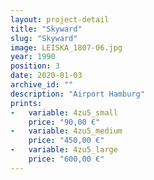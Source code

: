 ```yaml
---
layout: project-detail
title: "Skyward"
slug: "Skyward"
image: LEISKA_1807-06.jpg
year: 1990
position: 3
date: 2020-01-03
archive_id: ""
description: "Airport Hamburg"
prints:
-   variable: 4zu5_small
    price: "90,00 €"
-   variable: 4zu5_medium
    price: "450,00 €"
-   variable: 4zu5_large
    price: "600,00 €"
---
```

